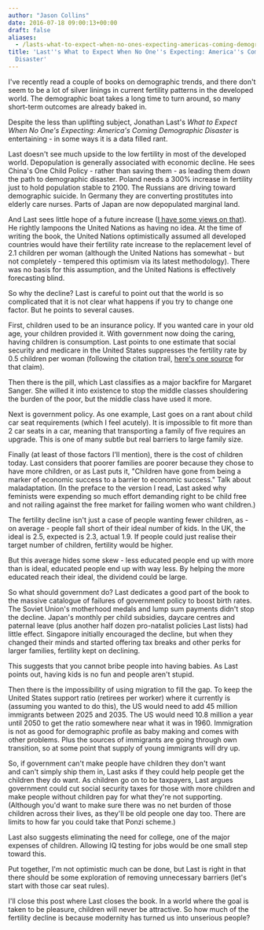 ```yaml
---
author: "Jason Collins"
date: 2016-07-18 09:00:13+00:00
draft: false
aliases:
  - /lasts-what-to-expect-when-no-ones-expecting-americas-coming-demographic-disaster
title: 'Last''s What to Expect When No One''s Expecting: America''s Coming Demographic
  Disaster'
---
```


I've recently read a couple of books on demographic trends, and there don't seem to be a lot of silver linings in current fertility patterns in the developed world. The demographic boat takes a long time to turn around, so many short-term outcomes are already baked in.

Despite the less than uplifting subject, Jonathan Last's *What to Expect When No One's Expecting: America's Coming Demographic Disaster* is entertaining - in some ways it is a data filled rant.

Last doesn't see much upside to the low fertility in most of the developed world. Depopulation is generally associated with economic decline. He sees China's One Child Policy - rather than saving them - as leading them down the path to demographic disaster. Poland needs a 300% increase in fertility just to hold population stable to 2100. The Russians are driving toward demographic suicide. In Germany they are converting prostitutes into elderly care nurses. Parts of Japan are now depopulated marginal land.

And Last sees little hope of a future increase ([I have some views on that](https://www.jasoncollins.blog/fertility-is-going-to-go-up/)). He rightly lampoons the United Nations as having no idea. At the time of writing the book, the United Nations optimistically assumed all developed countries would have their fertility rate increase to the replacement level of 2.1 children per woman (although the United Nations has somewhat - but not completely - tempered this optimism via its latest methodology). There was no basis for this assumption, and the United Nations is effectively forecasting blind.

So why the decline? Last is careful to point out that the world is so complicated that it is not clear what happens if you try to change one factor. But he points to several causes.

First, children used to be an insurance policy. If you wanted care in your old age, your children provided it. With government now doing the caring, having children is consumption. Last points to one estimate that social security and medicare in the United States suppresses the fertility rate by 0.5 children per woman (following the citation trail, [here's one source](http://www.nber.org/papers/w11146) for that claim).

Then there is the pill, which Last classifies as a major backfire for Margaret Sanger. She willed it into existence to stop the middle classes shouldering the burden of the poor, but the middle class have used it more.

Next is government policy. As one example, Last goes on a rant about child car seat requirements (which I feel acutely). It is impossible to fit more than 2 car seats in a car, meaning that transporting a family of five requires an upgrade. This is one of many subtle but real barriers to large family size.

Finally (at least of those factors I'll mention), there is the cost of children today. Last considers that poorer families are poorer because they chose to have more children, or as Last puts it, "Children have gone from being a marker of economic success to a barrier to economic success." Talk about maladaptation. (In the preface to the version I read, Last asked why feminists were expending so much effort demanding right to be child free and not railing against the free market for failing women who want children.)

The fertility decline isn't just a case of people wanting fewer children, as - on average - people fall short of their ideal number of kids. In the UK, the ideal is 2.5, expected is 2.3, actual 1.9. If people could just realise their target number of children, fertility would be higher.

But this average hides some skew - less educated people end up with more than is ideal, educated people end up with way less. By helping the more educated reach their ideal, the dividend could be large.

So what should government do? Last dedicates a good part of the book to the massive catalogue of failures of government policy to boost birth rates. The Soviet Union's motherhood medals and lump sum payments didn't stop the decline. Japan's monthly per child subsidies, daycare centres and paternal leave (plus another half dozen pro-natalist policies Last lists) had little effect. Singapore initially encouraged the decline, but when they changed their minds and started offering tax breaks and other perks for larger families, fertility kept on declining.

This suggests that you cannot bribe people into having babies. As Last points out, having kids is no fun and people aren't stupid.

Then there is the impossibility of using migration to fill the gap. To keep the United States support ratio (retirees per worker) where it currently is (assuming you wanted to do this), the US would need to add 45 million immigrants between 2025 and 2035. The US would need 10.8 million a year until 2050 to get the ratio somewhere near what it was in 1960. Immigration is not as good for demographic profile as baby making and comes with other problems. Plus the sources of immigrants are going through own transition, so at some point that supply of young immigrants will dry up.

So, if government can't make people have children they don't want and can't simply ship them in, Last asks if they could help people get the children they do want. As children go on to be taxpayers, Last argues government could cut social security taxes for those with more children and make people without children pay for what they're not supporting. (Although you'd want to make sure there was no net burden of those children across their lives, as they'll be old people one day too. There are limits to how far you could take that Ponzi scheme.)

Last also suggests eliminating the need for college, one of the major expenses of children. Allowing IQ testing for jobs would be one small step toward this.

Put together, I'm not optimistic much can be done, but Last is right in that there should be some exploration of removing unnecessary barriers (let's start with those car seat rules).

I'll close this post where Last closes the book. In a world where the goal is taken to be pleasure, children will never be attractive. So how much of the fertility decline is because modernity has turned us into unserious people?
